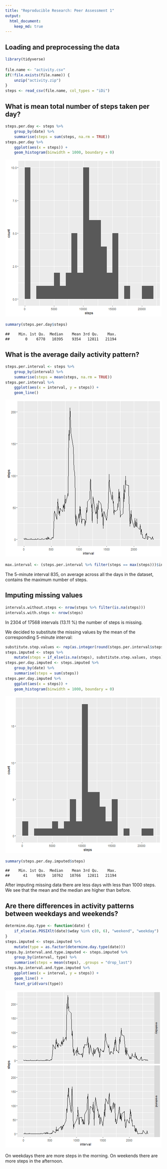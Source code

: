 ```yaml
---
title: "Reproducible Research: Peer Assessment 1"
output:
  html_document:
    keep_md: true
---
```


## Loading and preprocessing the data


```r
library(tidyverse)

file.name <- "activity.csv"
if(!file.exists(file.name)) {
    unzip("activity.zip")
}
steps <- read_csv(file.name, col_types = "iDi")
```

## What is mean total number of steps taken per day?


```r
steps.per.day <- steps %>%
    group_by(date) %>%
    summarise(steps = sum(steps, na.rm = TRUE))
steps.per.day %>%
    ggplot(aes(x = steps)) +
    geom_histogram(binwidth = 1000, boundary = 0)
```

![plot of chunk chunk-2](figure/chunk-2-1.png)

```r
summary(steps.per.day$steps)
```

```
##    Min. 1st Qu.  Median    Mean 3rd Qu.    Max. 
##       0    6778   10395    9354   12811   21194
```



## What is the average daily activity pattern?


```r
steps.per.interval <- steps %>%
    group_by(interval) %>%
    summarise(steps = mean(steps, na.rm = TRUE))
steps.per.interval %>%
    ggplot(aes(x = interval, y = steps)) +
    geom_line()
```

![plot of chunk chunk-3](figure/chunk-3-1.png)

```r
max.interval <- (steps.per.interval %>% filter(steps == max(steps)))$interval
```

The 5-minute interval 835, on average across all the days in the dataset, contains the maximum number of steps.

## Imputing missing values


```r
intervals.without.steps <- nrow(steps %>% filter(is.na(steps)))
intervals.with.steps <- nrow(steps)
```

In 2304 of 17568 intervals (13.11 %) the number of steps is missing.

We decided to substitute the missing values by the mean of the corresponding 5-minute interval:


```r
substitute.step.values <- rep(as.integer(round(steps.per.interval$steps)), 61)
steps.imputed <- steps %>%
    mutate(steps = if_else(is.na(steps), substitute.step.values, steps))
steps.per.day.imputed <- steps.imputed %>%
    group_by(date) %>%
    summarise(steps = sum(steps))
steps.per.day.imputed %>%
    ggplot(aes(x = steps)) +
    geom_histogram(binwidth = 1000, boundary = 0)
```

![plot of chunk chunk-5](figure/chunk-5-1.png)

```r
summary(steps.per.day.imputed$steps)
```

```
##    Min. 1st Qu.  Median    Mean 3rd Qu.    Max. 
##      41    9819   10762   10766   12811   21194
```

After imputing missing data there are less days with less than 1000 steps.
We see that the mean and the median are higher than before.

## Are there differences in activity patterns between weekdays and weekends?


```r
determine.day.type <- function(date) {
    if_else(as.POSIXlt(date)$wday %in% c(0, 6), "weekend", "weekday")
}
steps.imputed <- steps.imputed %>%
    mutate(type = as.factor(determine.day.type(date)))
steps.by.interval.and.type.imputed <- steps.imputed %>%
    group_by(interval, type) %>%
    summarise(steps = mean(steps), .groups = "drop_last")
steps.by.interval.and.type.imputed %>%
    ggplot(aes(x = interval, y = steps)) +
    geom_line() +
    facet_grid(vars(type))
```

![plot of chunk chunk-6](figure/chunk-6-1.png)

On weekdays there are more steps in the morning.
On weekends there are more steps in the afternoon.
